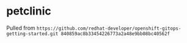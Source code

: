 # petclinic

Pulled from `https://github.com/redhat-developer/openshift-gitops-getting-started.git 840859ac8b33454226773a2a48e9bb08bc40562f`
